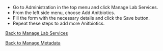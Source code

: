* Go to Administration in the top menu and click Manage Lab Services.
* From the left side menu, choose Add Anitbiotics.
* Fill the form with the necessary details and click the Save button.
* Repeat these steps to add more Anitbiotics.

[Back to Manage Lab Services](https://github.com/hmislk/hmis/wiki/Manage-Lab-Services)

[Back to Manage Metadata](https://github.com/hmislk/hmis/wiki/Manage-Metadata)